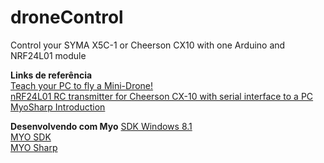 # droneControl
Control your SYMA X5C-1 or Cheerson CX10 with one Arduino and NRF24L01 module

**Links de referência**   
[Teach your PC to fly a Mini-Drone!](https://www.makehardware.com/2016/04/24/teach-your-pc-to-fly-a-mini-drone/)   
[nRF24L01 RC transmitter for Cheerson CX-10 with serial interface to a PC](https://github.com/perrytsao/nrf24_cx10_pc)   
[MyoSharp Introduction](https://elbruno.com/2016/07/20/myo-myosharp-a-c-sdk-implementation-for-the-myo-armband/)   

**Desenvolvendo com Myo**
[SDK Windows 8.1](https://developer.microsoft.com/pt-br/windows/downloads/windows-8-1-sdk)   
[MYO SDK](https://developer.thalmic.com/start/)   
[MYO Sharp](https://github.com/tayfuzun/MyoSharp)   